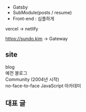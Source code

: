 ### 
* Gatsby
* SubModule(posts / resume) 
* Front-end : 심플하게

vercel -> netlify

https://sundo.kim -> Gateway  

## site  
blog  
예전 블로그   
Community (2004년 시작)   
no-face-to-face 
JavaScript 아카데미 

## 대표 글 


